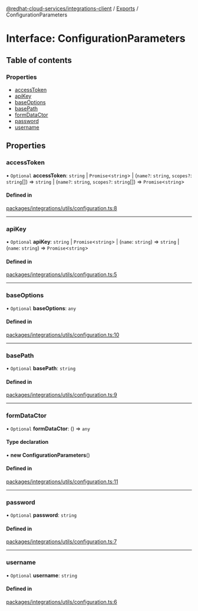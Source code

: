 [@redhat-cloud-services/integrations-client](../README.md) / [Exports](../modules.md) / ConfigurationParameters

# Interface: ConfigurationParameters

## Table of contents

### Properties

- [accessToken](ConfigurationParameters.md#accesstoken)
- [apiKey](ConfigurationParameters.md#apikey)
- [baseOptions](ConfigurationParameters.md#baseoptions)
- [basePath](ConfigurationParameters.md#basepath)
- [formDataCtor](ConfigurationParameters.md#formdatactor)
- [password](ConfigurationParameters.md#password)
- [username](ConfigurationParameters.md#username)

## Properties

### accessToken

• `Optional` **accessToken**: `string` \| `Promise`<`string`\> \| (`name?`: `string`, `scopes?`: `string`[]) => `string` \| (`name?`: `string`, `scopes?`: `string`[]) => `Promise`<`string`\>

#### Defined in

[packages/integrations/utils/configuration.ts:8](https://github.com/RedHatInsights/javascript-clients/blob/master/packages/integrations/utils/configuration.ts#L8)

___

### apiKey

• `Optional` **apiKey**: `string` \| `Promise`<`string`\> \| (`name`: `string`) => `string` \| (`name`: `string`) => `Promise`<`string`\>

#### Defined in

[packages/integrations/utils/configuration.ts:5](https://github.com/RedHatInsights/javascript-clients/blob/master/packages/integrations/utils/configuration.ts#L5)

___

### baseOptions

• `Optional` **baseOptions**: `any`

#### Defined in

[packages/integrations/utils/configuration.ts:10](https://github.com/RedHatInsights/javascript-clients/blob/master/packages/integrations/utils/configuration.ts#L10)

___

### basePath

• `Optional` **basePath**: `string`

#### Defined in

[packages/integrations/utils/configuration.ts:9](https://github.com/RedHatInsights/javascript-clients/blob/master/packages/integrations/utils/configuration.ts#L9)

___

### formDataCtor

• `Optional` **formDataCtor**: () => `any`

#### Type declaration

• **new ConfigurationParameters**()

#### Defined in

[packages/integrations/utils/configuration.ts:11](https://github.com/RedHatInsights/javascript-clients/blob/master/packages/integrations/utils/configuration.ts#L11)

___

### password

• `Optional` **password**: `string`

#### Defined in

[packages/integrations/utils/configuration.ts:7](https://github.com/RedHatInsights/javascript-clients/blob/master/packages/integrations/utils/configuration.ts#L7)

___

### username

• `Optional` **username**: `string`

#### Defined in

[packages/integrations/utils/configuration.ts:6](https://github.com/RedHatInsights/javascript-clients/blob/master/packages/integrations/utils/configuration.ts#L6)
